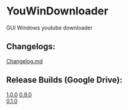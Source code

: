 # YouWinDownloader
GUI Windows youtube downloader

## Changelogs:
[Changelog.md](CHANGELOG.md)

## Release Builds (Google Drive):
[1.0.0](https://github.com/yjs990427/YouWinDownloader/releases/tag/1.0.0)
[0.9.0](https://drive.google.com/drive/folders/0B5O1Xo-cXfjGZnloWTg3NTBVZE0?usp=sharing)  
[0.1.0](https://drive.google.com/open?id=0B38xbtSqqCpRWWhRcG04ZWNoVDA)
